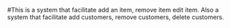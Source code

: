 #This is a system that facilitate add an item, remove item edit item. 
Also a system that facilitate add customers, remove customers, delete customers.
